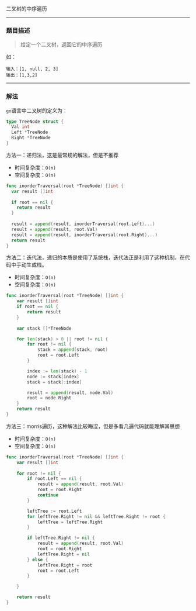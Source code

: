二叉树的中序遍历

----

### 题目描述

> 给定一个二叉树，返回它的中序遍历

如：
```shell
输入：[1, null, 2, 3]
输出：[1,3,2]
```

----

### 解法

`go`语言中二叉树的定义为：

```go
type TreeNode struct {
  Val int
  Left *TreeNode
  Right *TreeNode
}
```

方法一：递归法，这是最常规的解法，但是不推荐

- 时间复杂度：`O(n)`
- 空间复杂度：`O(n)`

```go
func inorderTraversal(root *TreeNode) []int {
  var result []int
 
  if root == nil {
    return result
  }
    
  result = append(result, inorderTraversal(root.Left)...)
  result = append(result, root.Val)
  result = append(result, inorderTraversal(root.Right)...)
  return result
}
```



方法二：迭代法，递归的本质是使用了系统栈，迭代法正是利用了这种机制，在代码中手动生成栈。

- 时间复杂度：`O(n)`
- 空间复杂度：`O(n)`

```go
func inorderTraversal(root *TreeNode) []int {
    var result []int
    if root == nil {
        return result
    }
    
    var stack []*TreeNode

    for len(stack) > 0 || root != nil {
        for root != nil {
            stack = append(stack, root)
            root = root.Left
        }

        index := len(stack) - 1
        node := stack[index]
        stack = stack[:index]

        result = append(result, node.Val)
        root = node.Right
    }
    return result
}
```



方法三：morris遍历，这种解法比较晦涩，但是多看几遍代码就能理解其思想

- 时间复杂度：`O(n)`
- 空间复杂度：`O(n)`

```go
func inorderTraversal(root *TreeNode) []int {
	var result []int
	
	for root != nil {
		if root.Left == nil {
			result = append(result, root.Val)
			root = root.Right
			continue
		}

		leftTree := root.Left
		for leftTree.Right != nil && leftTree.Right != root {
			leftTree = leftTree.Right
		}

        if leftTree.Right != nil {
            result = append(result, root.Val)
            root = root.Right
            leftTree.Right = nil
        } else {
	        leftTree.Right = root
		    root = root.Left
        }

	}

	return result
}
```